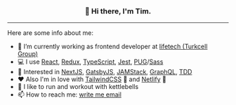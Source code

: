 <h3 align="center">👋 Hi there, I'm Tim.</h3>

---

Here are some info about me:

- 🔭 I’m currently working as frontend developer at [lifetech (Turkcell Group)](https://lifetech.by/)
- 💻 I use [React](https://reactjs.org/), [Redux](https://redux.js.org/), [TypeScript](https://www.typescriptlang.org/), [Jest](https://jestjs.io/), [PUG](https://pugjs.org/)/[Sass](https://sass-lang.com/)
- 🧁 Interested in [NextJS](https://nextjs.org/), [GatsbyJS](https://www.gatsbyjs.com/), [JAMStack](https://jamstack.org/), [GraphQL](https://graphql.org/), [TDD](https://en.wikipedia.org/wiki/Test-driven_development)
- ❤ Also I'm in love with [TailwindCSS](https://tailwindcss.com/) 💚 and [Netlify](https://www.netlify.com/) 💙
- 💪 I like to run and workout with kettlebells
- 📫 How to reach me: [write me email](mailto:t.seryakov@mail.com)
